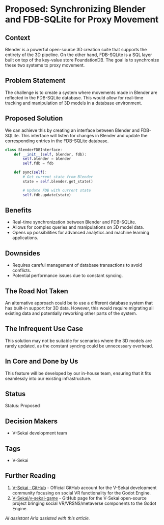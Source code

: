 # Proposed: Synchronizing Blender and FDB-SQLite for Proxy Movement

## Context

Blender is a powerful open-source 3D creation suite that supports the entirety of the 3D pipeline. On the other hand, FDB-SQLite is a SQL layer built on top of the key-value store FoundationDB. The goal is to synchronize these two systems to proxy movement.

## Problem Statement

The challenge is to create a system where movements made in Blender are reflected in the FDB-SQLite database. This would allow for real-time tracking and manipulation of 3D models in a database environment.

## Proposed Solution

We can achieve this by creating an interface between Blender and FDB-SQLite. This interface will listen for changes in Blender and update the corresponding entries in the FDB-SQLite database.

```python
class BlenderFDBInterface:
    def __init__(self, blender, fdb):
        self.blender = blender
        self.fdb = fdb

    def sync(self):
        # Get current state from Blender
        state = self.blender.get_state()

        # Update FDB with current state
        self.fdb.update(state)
```

## Benefits

- Real-time synchronization between Blender and FDB-SQLite.
- Allows for complex queries and manipulations on 3D model data.
- Opens up possibilities for advanced analytics and machine learning applications.

## Downsides

- Requires careful management of database transactions to avoid conflicts.
- Potential performance issues due to constant syncing.

## The Road Not Taken

An alternative approach could be to use a different database system that has built-in support for 3D data. However, this would require migrating all existing data and potentially reworking other parts of the system.

## The Infrequent Use Case

This solution may not be suitable for scenarios where the 3D models are rarely updated, as the constant syncing could be unnecessary overhead.

## In Core and Done by Us

This feature will be developed by our in-house team, ensuring that it fits seamlessly into our existing infrastructure.

## Status

Status: Proposed

## Decision Makers

- V-Sekai development team

## Tags

- V-Sekai

## Further Reading

1. [V-Sekai · GitHub](https://github.com/v-sekai) - Official GitHub account for the V-Sekai development community focusing on social VR functionality for the Godot Engine.
2. [V-Sekai/v-sekai-game](https://github.com/v-sekai/v-sekai-game) - GitHub page for the V-Sekai open-source project bringing social VR/VRSNS/metaverse components to the Godot Engine.

_AI assistant Aria assisted with this article._
